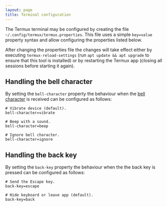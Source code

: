 ```yaml
---
layout: page
title: Terminal configuration
---
```


The Termux terminal may be configured by creating the file `~/.config/termux/termux.properties`. This file uses a simple `key=value` property syntax and allow configuring the properties listed below.

After changing the properties file the changes will take effect either by executing `termux-reload-settings` (run `apt update && apt upgrade` to ensure that this tool is installed) or by restarting the Termux app (closing all sessions before starting it again).

Handling the bell character
---------------------------
By setting the `bell-character` property the behaviour when the [bell character](https://en.wikipedia.org/wiki/Bell_character) is received can be configured as follows:

    # Vibrate device (default).
    bell-character=vibrate

    # Beep with a sound.
    bell-character=beep

    # Ignore bell character.
    bell-character=ignore

Handling the back key
---------------------
By setting the `back-key` property the behaviour when the the back key is pressed can be configured as follows:

    # Send the Escape key.
    back-key=escape

    # Hide keyboard or leave app (default).
    back-key=back

